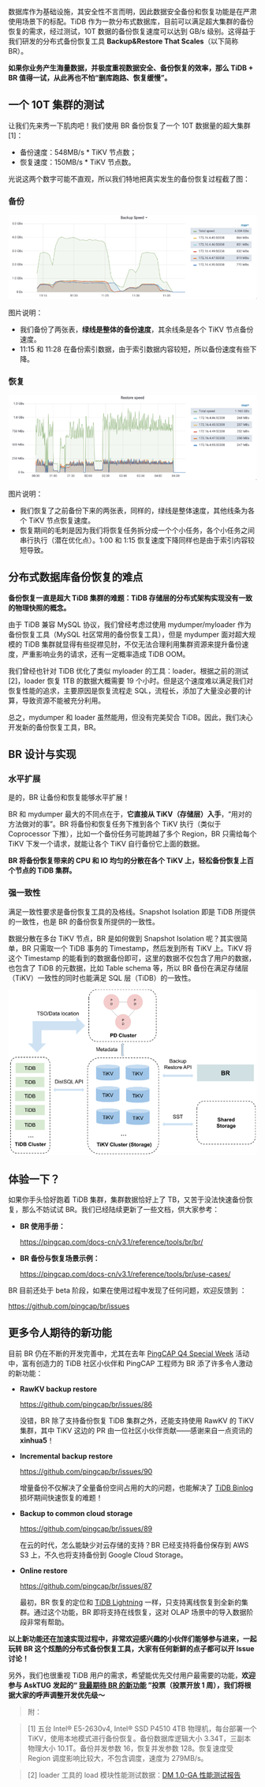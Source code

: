 数据库作为基础设施，其安全性不言而明，因此数据安全备份和恢复功能是在严肃使用场景下的标配。TiDB 作为一款分布式数据库，目前可以满足超大集群的备份恢复的需求，经过测试，10T 数据的备份恢复速度可以达到 GB/s 级别。这得益于我们研发的分布式备份恢复工具  **Backup&Restore That Scales**（以下简称 BR）。

**如果你业务产生海量数据，并极度重视数据安全、备份恢复的效率，那么 TiDB + BR 值得一试，从此再也不怕“删库跑路、恢复缓慢”。**

## 一个 10T 集群的测试

让我们先来秀一下肌肉吧！我们使用 BR 备份恢复了一个 10T 数据量的超大集群[1]：

- 备份速度：548MB/s * TiKV 节点数；
- 恢复速度：150MB/s * TiKV 节点数。

光说这两个数字可能不直观，所以我们特地把真实发生的备份恢复过程截了图：

### 备份

![](media/cluster-data-security-backup/1-backup-speed.png)

图片说明：

- 我们备份了两张表，**绿线是整体的备份速度**，其余线条是各个 TiKV 节点备份速度。
- 11:15 和 11:28 在备份索引数据，由于索引数据内容较短，所以备份速度有些下降。

### 恢复

![](media/cluster-data-security-backup/2-restore-speed.png)

图片说明：

- 我们恢复了之前备份下来的两张表，同样的，绿线是整体速度，其他线条为各个 TiKV 节点恢复速度。
- 恢复期间的毛刺是因为我们将恢复任务拆分成一个个小任务，各个小任务之间串行执行（潜在优化点）。1:00 和 1:15 恢复速度下降同样也是由于索引内容较短导致。 

## 分布式数据库备份恢复的难点

**备份恢复一直是超大 TiDB 集群的难题：TiDB 存储层的分布式架构实现没有一致的物理快照的概念。**

由于 TiDB 兼容 MySQL 协议，我们曾经考虑过使用  mydumper/myloader 作为备份恢复工具（MySQL 社区常用的备份恢复工具），但是 mydumper 面对超大规模的 TiDB 集群就显得有些捉襟见肘，不仅无法合理利用集群资源来提升备份速度，严重影响业务的请求，还有一定概率造成 TiDB OOM。

我们曾经也针对 TiDB 优化了类似 myloader 的工具：loader。根据之前的测试[2]，loader 恢复 1TB 的数据大概需要 19 个小时。但是这个速度难以满足我们对恢复性能的追求，主要原因是恢复流程走 SQL，流程长，添加了大量没必要的计算，导致资源不能被充分利用。

总之，mydumper 和 loader 虽然能用，但没有完美契合 TiDB。因此，我们决心开发新的备份恢复工具，BR。

## BR 设计与实现

### 水平扩展

是的，BR 让备份和恢复能够水平扩展！

BR 和 mydumper 最大的不同点在于，**它直接从 TiKV（存储层）入手**，“用对的方法做对的事”。BR 将备份和恢复任务下推到各个 TiKV 执行（类似于 Coprocessor 下推），比如一个备份任务可能跨越了多个 Region，BR 只需给每个 TiKV 下发一个请求，就能让各个 TiKV 自行备份它上面的数据。

**BR 将备份恢复带来的 CPU 和 IO 均匀的分散在各个 TiKV 上，轻松备份恢复上百个节点的 TiDB 集群。**

### 强一致性

满足一致性要求是备份恢复工具的及格线。Snapshot Isolation 即是 TiDB 所提供的一致性，也是 BR 的备份恢复所提供的一致性。

数据分散在多台 TiKV 节点，BR 是如何做到 Snapshot Isolation 呢？其实很简单，BR 只需取一个 TiDB 事务的 Timestamp，然后发到所有 TiKV 上。TiKV 将这个 Timestamp 的能看到的数据备份即可，这里的数据不仅包含了用户的数据，也包含了 TiDB 的元数据，比如 Table schema 等，所以 BR 备份在满足存储层（TiKV）一致性的同时也能满足 SQL 层（TiDB）的一致性。

![](media/cluster-data-security-backup/3-strong-consistency.png)

## 体验一下？

如果你手头恰好跑着 TiDB 集群，集群数据恰好上了 TB，又苦于没法快速备份恢复，那么不妨试试 BR。我们已经陆续更新了一些文档，供大家参考：

- **BR 使用手册：**

	<https://pingcap.com/docs-cn/v3.1/reference/tools/br/br/>

- **BR 备份与恢复场景示例：**

	<https://pingcap.com/docs-cn/v3.1/reference/tools/br/use-cases/>

BR 目前还处于 beta 阶段，如果在使用过程中发现了任何问题，欢迎反馈到 ：

<https://github.com/pingcap/br/issues>

## 更多令人期待的新功能

目前 BR 仍在不断的开发完善中，尤其在去年 [PingCAP Q4 Special Week](https://pingcap.com/blog-cn/special-week-tools-matter/) 活动中，富有创造力的 TiDB 社区小伙伴和 PingCAP 工程师为 BR 添了许多令人激动的新功能：

- **RawKV backup restore**

	<https://github.com/pingcap/br/issues/86>

	没错，BR 除了支持备份恢复 TiDB 集群之外，还能支持使用 RawKV 的 TiKV 集群，其中 TiKV 这边的 PR 由一位社区小伙伴贡献——感谢来自一点资讯的 **xinhua5**！
	
- **Incremental backup restore**

	<https://github.com/pingcap/br/issues/90>

	增量备份不仅解决了全量备份空间占用的大的问题，也能解决了 [TiDB Binlog](https://pingcap.com/blog-cn/tidb-ecosystem-tools-1/) 损坏期间快速恢复的难题！

- **Backup to common cloud storage**

	<https://github.com/pingcap/br/issues/89>

	在云的时代，怎么能缺少对云存储的支持？BR 已经支持将备份保存到 AWS S3 上，不久也将支持备份到 Google Cloud Storage。

- **Online restore**

	<https://github.com/pingcap/br/issues/87>
	
	最初，BR 恢复的定位和 [TiDB Lightning](https://pingcap.com/blog-cn/tidb-ecosystem-tools-2/) 一样，只支持离线恢复到全新的集群。通过这个功能，BR 即将支持在线恢复，这对 OLAP 场景中的导入数据阶段非常有帮助。
	
**以上新功能还在加速实现过程中，非常欢迎感兴趣的小伙伴们能够参与进来，一起玩转 BR 这个炫酷的分布式备份恢复工具，大家有任何新鲜的点子都可以开 Issue 讨论！**

另外，我们也很重视 TiDB 用户的需求，希望能优先交付用户最需要的功能，**欢迎参与 AskTUG 发起的“ [我最期待 BR 的新功能](https://asktug.com/t/topic/32822) ”投票（投票开放 1 周），我们将根据大家的呼声调整开发优先级～**

>附：

>[1] 五台 Intel® E5-2630v4, Intel® SSD P4510 4TB 物理机，每台部署一个 TiKV，使用本地模式进行备份恢复。备份数据库逻辑大小 3.34T，三副本物理大小 10.1T。备份并发参数 16，恢复并发参数 128。恢复速度受 Region 调度影响比较大，不包含调度，速度为 279MB/s。

>[2] loader 工具的 load 模块性能测试数据：[DM 1.0-GA 性能测试报告](https://pingcap.com/docs-cn/stable/benchmark/dm-v1.0-ga/#在-load-处理单元使用不同-pool-size-的性能测试对比)
































